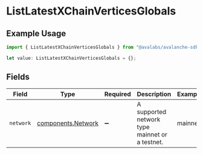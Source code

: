 # ListLatestXChainVerticesGlobals

## Example Usage

```typescript
import { ListLatestXChainVerticesGlobals } from "@avalabs/avalanche-sdk/models/operations";

let value: ListLatestXChainVerticesGlobals = {};
```

## Fields

| Field                                                    | Type                                                     | Required                                                 | Description                                              | Example                                                  |
| -------------------------------------------------------- | -------------------------------------------------------- | -------------------------------------------------------- | -------------------------------------------------------- | -------------------------------------------------------- |
| `network`                                                | [components.Network](../../models/components/network.md) | :heavy_minus_sign:                                       | A supported network type mainnet or a testnet.           | mainnet                                                  |